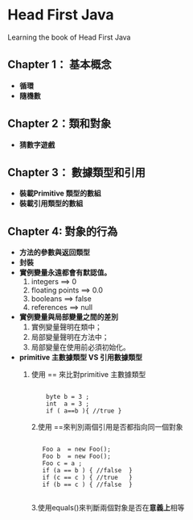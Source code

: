 # Head First Java
Learning the book of Head First Java

## Chapter 1： 基本概念
* **循環**
* **隨機數**

## Chapter 2：類和對象
* **猜數字遊戲**

## Chapter 3： 數據類型和引用
* **裝載Primitive 類型的數組**
* **裝載引用類型的數組**

## Chapter 4: 對象的行為
* **方法的參數與返回類型**
* **封裝**
* **實例變量永遠都會有默認值。**
  1. integers  ==> 0
  2. floating points ==> 0.0
  3. booleans ==> false
  4. references ==> null
* **實例變量與局部變量之間的差別**
   1. 實例變量聲明在類中；
   2. 局部變量聲明在方法中；
   3. 局部變量在使用前必須初始化。 
* **primitive 主數據類型 VS 引用數據類型**
    1. 使用 == 來比對primitive 主數據類型
    
          ```
             
              byte b = 3 ;
              int  a = 3 ;
              if ( a==b ){ //true }

          ```

       2.使用 ==來判別兩個引用是否都指向同一個對象

          ```
             
             Foo a  = new Foo();
             Foo b  = new Foo();
             Foo c = a ;
             if (a == b ) { //false  }
             if (c == c ) { //true   }
             if (b == c ) { //false  }
              

          ```




       3.使用equals()來判斷兩個對象是否在**意義上**相等

         

          
    
       
        

        
        
  




  

  

